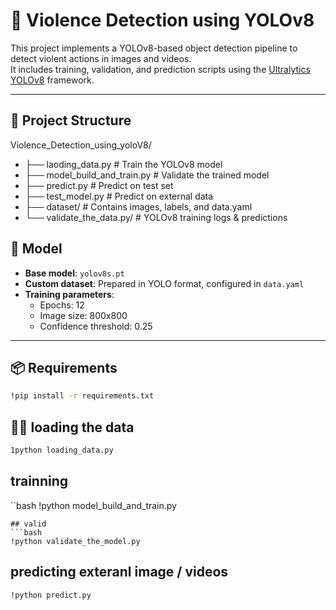 # 🚀 Violence Detection using YOLOv8

This project implements a YOLOv8-based object detection pipeline to detect violent actions in images and videos.  
It includes training, validation, and prediction scripts using the [Ultralytics YOLOv8](https://github.com/ultralytics/ultralytics) framework.

---

## 📁 Project Structure

Violence_Detection_using_yoloV8/ 
-  ├── laoding_data.py # Train the YOLOv8 model
-  ├── model_build_and_train.py # Validate the trained model
-  ├── predict.py # Predict on test set
-  ├── test_model.py # Predict on external data
-  ├── dataset/ # Contains images, labels, and data.yaml
-  └── validate_the_data.py/ # YOLOv8 training logs & predictions


## 🧠 Model

- **Base model**: `yolov8s.pt`
- **Custom dataset**: Prepared in YOLO format, configured in `data.yaml`
- **Training parameters**:
  - Epochs: 12
  - Image size: 800x800
  - Confidence threshold: 0.25

---

## 📦 Requirements

```bash
!pip install -r requirements.txt
```

## 🏋️‍♂️ loading the data
```bash
1python loading_data.py
```
## trainning 
``bash
!python model_build_and_train.py
```
## valid
```bash
!python validate_the_model.py
```
## predicting exteranl image / videos

```bash
!python predict.py
```



